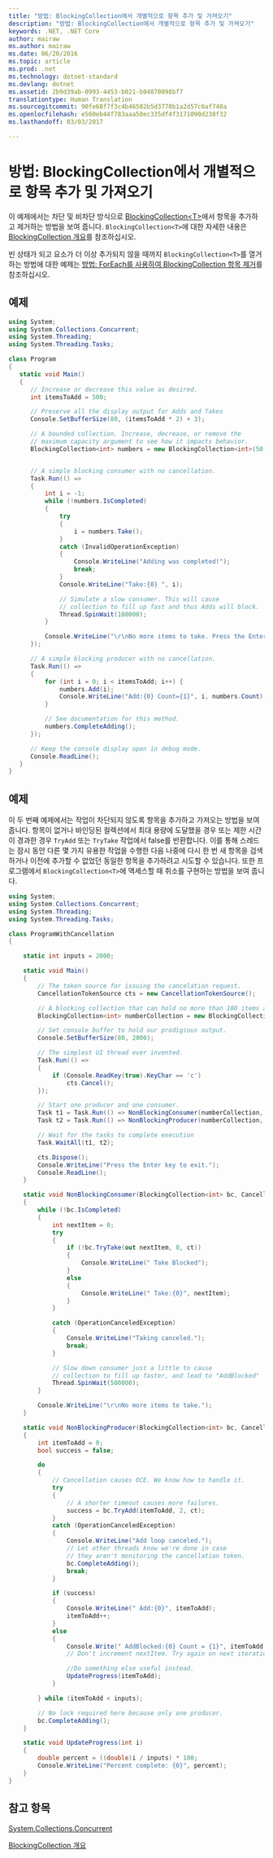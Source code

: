 ```yaml
---
title: "방법: BlockingCollection에서 개별적으로 항목 추가 및 가져오기"
description: "방법: BlockingCollection에서 개별적으로 항목 추가 및 가져오기"
keywords: .NET, .NET Core
author: mairaw
ms.author: mairaw
ms.date: 06/20/2016
ms.topic: article
ms.prod: .net
ms.technology: dotnet-standard
ms.devlang: dotnet
ms.assetid: 2b9d39ab-0993-4453-b021-b04870098bf7
translationtype: Human Translation
ms.sourcegitcommit: 90fe68f7f3c4b46502b5d3770b1a2d57c6af748a
ms.openlocfilehash: e560eb44f783aaa50ec335df4f3171090d238f32
ms.lasthandoff: 03/03/2017

---
```


# <a name="how-to-add-and-take-items-individually-from-a-blockingcollection"></a>방법: BlockingCollection에서 개별적으로 항목 추가 및 가져오기

이 예제에서는 차단 및 비차단 방식으로 [BlockingCollection&lt;T&gt;](https://docs.microsoft.com/dotnet/core/api/System.Collections.Concurrent.BlockingCollection-1)에서 항목을 추가하고 제거하는 방법을 보여 줍니다. `BlockingCollection<T>`에 대한 자세한 내용은 [BlockingCollection 개요](blockingcollection-overview.md)를 참조하십시오. 

빈 상태가 되고 요소가 더 이상 추가되지 않을 때까지 `BlockingCollection<T>`를 열거하는 방법에 대한 예제는 [방법: ForEach를 사용하여 BlockingCollection 항목 제거](how-to-use-foreach-to-remove.md)를 참조하십시오.

## <a name="example"></a>예제

```csharp
using System;
using System.Collections.Concurrent;
using System.Threading;
using System.Threading.Tasks;

class Program
{
   static void Main()
   {
      // Increase or decrease this value as desired.
      int itemsToAdd = 500;

      // Preserve all the display output for Adds and Takes
      Console.SetBufferSize(80, (itemsToAdd * 2) + 3);

      // A bounded collection. Increase, decrease, or remove the
      // maximum capacity argument to see how it impacts behavior.
      BlockingCollection<int> numbers = new BlockingCollection<int>(50);


      // A simple blocking consumer with no cancellation.
      Task.Run(() =>
      {
          int i = -1;
          while (!numbers.IsCompleted)
          {
              try
              {
                  i = numbers.Take();
              }
              catch (InvalidOperationException)
              {
                  Console.WriteLine("Adding was completed!");
                  break;
              }
              Console.WriteLine("Take:{0} ", i);

              // Simulate a slow consumer. This will cause
              // collection to fill up fast and thus Adds will block.
              Thread.SpinWait(100000);
          }

          Console.WriteLine("\r\nNo more items to take. Press the Enter key to exit.");
      });

      // A simple blocking producer with no cancellation.
      Task.Run(() =>
      {
          for (int i = 0; i < itemsToAdd; i++) {
              numbers.Add(i);
              Console.WriteLine("Add:{0} Count={1}", i, numbers.Count);
          }

          // See documentation for this method.
          numbers.CompleteAdding();
      });

      // Keep the console display open in debug mode.
      Console.ReadLine();
   }
}

```

## <a name="example"></a>예제

이 두 번째 예제에서는 작업이 차단되지 않도록 항목을 추가하고 가져오는 방법을 보여 줍니다. 항목이 없거나 바인딩된 컬렉션에서 최대 용량에 도달했을 경우 또는 제한 시간이 경과한 경우 `TryAdd` 또는 `TryTake` 작업에서 false를 반환합니다. 이를 통해 스레드는 잠시 동안 다른 몇 가지 유용한 작업을 수행한 다음 나중에 다시 한 번 새 항목을 검색하거나 이전에 추가할 수 없었던 동일한 항목을 추가하려고 시도할 수 있습니다. 또한 프로그램에서 `BlockingCollection<T>`에 액세스할 때 취소를 구현하는 방법을 보여 줍니다.

```csharp
using System;
using System.Collections.Concurrent;
using System.Threading;
using System.Threading.Tasks;

class ProgramWithCancellation
{

    static int inputs = 2000;

    static void Main()
    {
        // The token source for issuing the cancelation request.
        CancellationTokenSource cts = new CancellationTokenSource();

        // A blocking collection that can hold no more than 100 items at a time.
        BlockingCollection<int> numberCollection = new BlockingCollection<int>(100);

        // Set console buffer to hold our prodigious output.
        Console.SetBufferSize(80, 2000);

        // The simplest UI thread ever invented.
        Task.Run(() =>
        {
            if (Console.ReadKey(true).KeyChar == 'c')
                cts.Cancel();
        });

        // Start one producer and one consumer.
        Task t1 = Task.Run(() => NonBlockingConsumer(numberCollection, cts.Token));
        Task t2 = Task.Run(() => NonBlockingProducer(numberCollection, cts.Token));

        // Wait for the tasks to complete execution
        Task.WaitAll(t1, t2);

        cts.Dispose();
        Console.WriteLine("Press the Enter key to exit.");
        Console.ReadLine();
    }

    static void NonBlockingConsumer(BlockingCollection<int> bc, CancellationToken ct)
    {
        while (!bc.IsCompleted)
        {
            int nextItem = 0;
            try
            {
                if (!bc.TryTake(out nextItem, 0, ct))
                {
                    Console.WriteLine(" Take Blocked");
                }
                else
                {
                    Console.WriteLine(" Take:{0}", nextItem);
                }
            }

            catch (OperationCanceledException)
            {
                Console.WriteLine("Taking canceled.");
                break;
            }

            // Slow down consumer just a little to cause
            // collection to fill up faster, and lead to "AddBlocked"
            Thread.SpinWait(500000);
        }

        Console.WriteLine("\r\nNo more items to take.");
    }

    static void NonBlockingProducer(BlockingCollection<int> bc, CancellationToken ct)
    {
        int itemToAdd = 0;
        bool success = false;

        do
        {
            // Cancellation causes OCE. We know how to handle it.
            try
            {
                // A shorter timeout causes more failures.
                success = bc.TryAdd(itemToAdd, 2, ct);
            }
            catch (OperationCanceledException)
            {
                Console.WriteLine("Add loop canceled.");
                // Let other threads know we're done in case
                // they aren't monitoring the cancellation token.
                bc.CompleteAdding();
                break;
            }

            if (success)
            {
                Console.WriteLine(" Add:{0}", itemToAdd);
                itemToAdd++;
            }
            else
            {
                Console.Write(" AddBlocked:{0} Count = {1}", itemToAdd.ToString(), bc.Count);
                // Don't increment nextItem. Try again on next iteration.

                //Do something else useful instead.
                UpdateProgress(itemToAdd);
            }

        } while (itemToAdd < inputs);

        // No lock required here because only one producer.
        bc.CompleteAdding();
    }

    static void UpdateProgress(int i)
    {
        double percent = ((double)i / inputs) * 100;
        Console.WriteLine("Percent complete: {0}", percent);
    }
}

```

## <a name="see-also"></a>참고 항목

[System.Collections.Concurrent](https://docs.microsoft.com/dotnet/core/api/System.Collections.Concurrent)

[BlockingCollection 개요](blockingcollection-overview.md)

